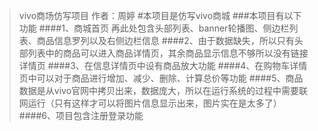 >vivo商场仿写项目
>作者：周婷
#本项目是仿写vivo商城
###本项目有以下功能
####1、商城首页 再此处包含头部列表、banner轮播图、侧边栏列表、商品信息罗列以及右侧边栏信息
####2、由于数据缺失，所以只有头部列表中的商品可以进入商品详情页，其余商品显示信息不够所以没有链接详情页
####3、在信息详情页中设有商品放大功能
####4、在购物车详情页中可以对于商品进行增加、减少、删除、计算总价等功能
####5、商品数据是从vivo官网中拷贝出来，数据庞大，所以在运行系统的过程中需要联网运行（只有这样才可以将图片信息显示出来，图片实在是太多了）
####6、项目包含注册登录功能